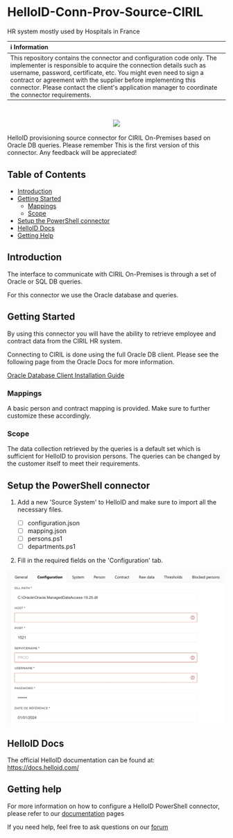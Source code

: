 # HelloID-Conn-Prov-Source-CIRIL
HR system mostly used by Hospitals in France

| :information_source: Information |
|:---------------------------|
| This repository contains the connector and configuration code only. The implementer is responsible to acquire the connection details such as username, password, certificate, etc. You might even need to sign a contract or agreement with the supplier before implementing this connector. Please contact the client's application manager to coordinate the connector requirements.       |
<br />
<p align="center">
  <img src="https://www.tools4ever.fr/wp-content/uploads/sites/3/2024/11/Ciril-Logo.png" width="500">
</p>

HelloID provisioning source connector for CIRIL On-Premises based on Oracle DB queries.
Please remember This is the first version of this connector. Any feedback will be appreciated!

<!-- TABLE OF CONTENTS -->
## Table of Contents
* [Introduction](#introduction)
* [Getting Started](#getting-started)
  * [Mappings](#mappings)
  * [Scope](#scope)
* [Setup the PowerShell connector](#setup-the-powershell-connector)
* [HelloID Docs](#helloid-docs)
* [Getting Help](#getting-help)

## Introduction
The interface to communicate with CIRIL On-Premises is through a set of Oracle or SQL DB queries.

For this connector we use the Oracle database and queries.

<!-- GETTING STARTED -->
## Getting Started

By using this connector you will have the ability to retrieve employee and contract data from the CIRIL HR system.

Connecting to CIRIL is done using the full Oracle DB client. 
Please see the following page from the Oracle Docs for more information.

[Oracle Database Client Installation Guide](https://docs.oracle.com/cd/E11882_01/install.112/e47959/install.htm#NTCLI1280)

### Mappings
A basic person and contract mapping is provided. Make sure to further customize these accordingly.

### Scope

The data collection retrieved by the queries is a default set which is sufficient for HelloID to provision persons.
The queries can be changed by the customer itself to meet their requirements.

<!-- USAGE EXAMPLES -->
## Setup the PowerShell connector

1. Add a new 'Source System' to HelloID and make sure to import all the necessary files.

    - [ ] configuration.json
    - [ ] mapping.json
    - [ ] persons.ps1
    - [ ] departments.ps1

2. Fill in the required fields on the 'Configuration' tab.

<p align="left">
  <img src="https://github.com/Tools4everBV/HelloID-Conn-Prov-Source-CIRIL/raw/main/assets/config.png" width="500">
</p>

## HelloID Docs
The official HelloID documentation can be found at: https://docs.helloid.com/

## Getting help

For more information on how to configure a HelloID PowerShell connector, please refer to our [documentation](https://docs.helloid.com/hc/en-us/articles/360012557600-Configure-a-custom-PowerShell-source-system) pages

If you need help, feel free to ask questions on our [forum](https://forum.helloid.com)
